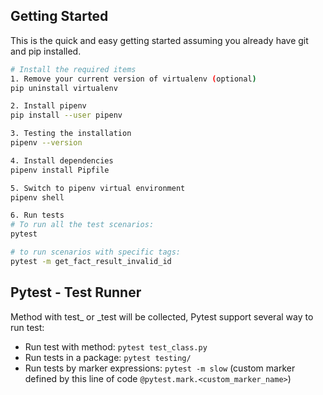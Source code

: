 ## Getting Started

This is the quick and easy getting started assuming you already have git and pip installed.

```sh
# Install the required items
1. Remove your current version of virtualenv (optional)
pip uninstall virtualenv

2. Install pipenv
pip install --user pipenv

3. Testing the installation
pipenv --version

4. Install dependencies
pipenv install Pipfile 

5. Switch to pipenv virtual environment
pipenv shell

6. Run tests 
# To run all the test scenarios:
pytest

# to run scenarios with specific tags:
pytest -m get_fact_result_invalid_id
```


## Pytest - Test Runner
Method with test_ or _test will be collected, Pytest support several way to run test:
- Run test with method: ```pytest test_class.py```
- Run tests in a package: ```pytest testing/```
- Run tests by marker expressions: ```pytest -m slow``` (custom marker defined by this line of code ```@pytest.mark.<custom_marker_name>```)
